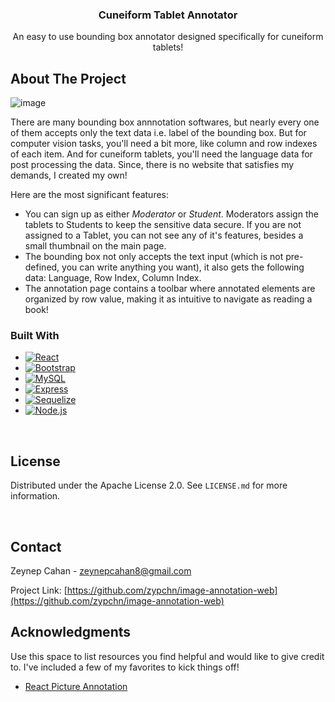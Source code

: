 <!-- PROJECT LOGO -->
<div align="center">
  <h3 align="center">Cuneiform Tablet Annotator</h3>
  <p align="center">
    An easy to use bounding box annotator designed specifically for cuneiform tablets!
    <br />
</div>


<!-- ABOUT THE PROJECT -->
## About The Project

![image](https://github.com/user-attachments/assets/d598888e-29bd-457e-bdfe-5fb66845c12f)


There are many bounding box annnotation softwares, but nearly every one of them accepts only the text data i.e. label of the bounding box. But for computer vision tasks, you'll need a bit more, like column and row indexes of each item. And for cuneiform tablets, you'll need the language data for post processing the data. Since, there is no website that satisfies my demands, I created my own!

Here are the most significant features:
- You can sign up as either *Moderator* or *Student*. Moderators assign the tablets to Students to keep the sensitive data secure. If you are not assigned to a Tablet, you can not see any of it's features, besides a small thumbnail on the main page.
- The bounding box not only accepts the text input (which is not pre-defined, you can write anything you want), it also gets the following data: Language, Row Index, Column Index.
- The annotation page contains a toolbar where annotated elements are organized by row value, making it as intuitive to navigate as reading a book!

### Built With

* [![React][React.js]][React-url]
* [![Bootstrap][Bootstrap.com]][Bootstrap-url]
* [![MySQL][MySQL-shield]][MySQL-url]
* [![Express][Express-shield]][Express-url]
* [![Sequelize][Sequelize-shield]][Sequelize-url]
* [![Node.js][Node.js-shield]][Node.js-url]

<!---

## Getting Started

To get a local copy up and running follow these simple example steps.

### Prerequisites

Node Package Manager:
* npm
  ```sh
  npm install npm@latest -g
  ```

### Installation

Here are the steps of how you can use the webiste:

1. Sign Up as your desired role (Moderator for full-acces, and Student for limited one)
2. 

<p align="right">(<a href="#readme-top">back to top</a>)</p>

--->

<!-- USAGE EXAMPLES 
## Usage

Use this space to show useful examples of how a project can be used. Additional screenshots, code examples and demos work well in this space. You may also link to more resources.

_For more examples, please refer to the [Documentation](https://example.com)_
-->

<br />

<!-- LICENSE -->
## License

Distributed under the Apache License 2.0. See `LICENSE.md` for more information.

<br />

<!-- CONTACT -->
## Contact

Zeynep Cahan - zeynepcahan8@gmail.com

Project Link: [https://github.com/zypchn/image-annotation-web](https://github.com/zypchn/image-annotation-web)


<!-- ACKNOWLEDGMENTS -->
## Acknowledgments

Use this space to list resources you find helpful and would like to give credit to. I've included a few of my favorites to kick things off!

* [React Picture Annotation](https://github.com/Kunduin/react-picture-annotation)


<!-- MARKDOWN LINKS & IMAGES -->
<!-- https://www.markdownguide.org/basic-syntax/#reference-style-links -->
[license-shield]: https://img.shields.io/github/license/othneildrew/Best-README-Template.svg?style=for-the-badge
[license-url]: https://github.com/othneildrew/Best-README-Template/blob/master/LICENSE.txt
[product-screenshot]: images/screenshot.png
[React.js]: https://img.shields.io/badge/React-20232A?style=for-the-badge&logo=react&logoColor=61DAFB
[React-url]: https://reactjs.org/
[Bootstrap.com]: https://img.shields.io/badge/Bootstrap-563D7C?style=for-the-badge&logo=bootstrap&logoColor=white
[Bootstrap-url]: https://getbootstrap.com
[MySQL-shield]: https://img.shields.io/badge/MySQL-4479A1?style=for-the-badge&logo=mysql&logoColor=white
[MySQL-url]: https://www.mysql.com/
[Express-shield]: https://img.shields.io/badge/Express.js-000000?logo=express&logoColor=fff&style=flat
[Express-url]: https://expressjs.com/
[Sequelize-shield]: https://img.shields.io/badge/-Sequelize-52B0E7?style=flat-square&logo=sequelize&labelColor=52B0E7&logoColor=FFF
[Sequelize-url]: https://sequelize.org/
[Node.js-shield]: https://img.shields.io/badge/node.js-339933?style=for-the-badge&logo=Node.js&logoColor=white
[Node.js-url]: https://nodejs.org/en

